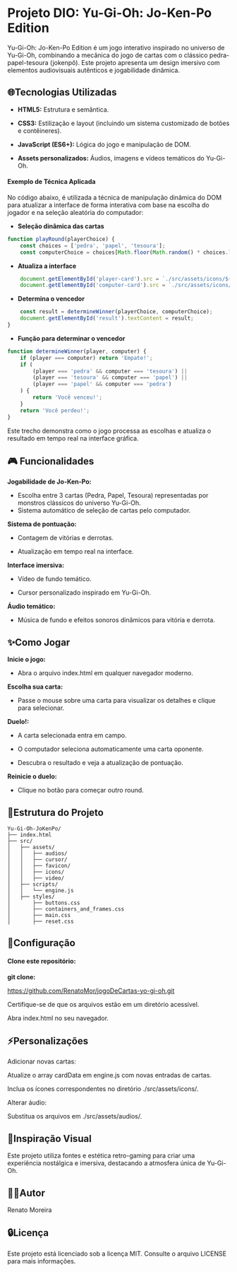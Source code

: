 # Projeto DIO: Yu-Gi-Oh: Jo-Ken-Po Edition

Yu-Gi-Oh: Jo-Ken-Po Edition é um jogo interativo inspirado no universo de Yu-Gi-Oh, combinando a mecânica do jogo de cartas com o clássico pedra-papel-tesoura (jokenpô). Este projeto apresenta um design imersivo com elementos audiovisuais autênticos e jogabilidade dinâmica.

## 🌐Tecnologias Utilizadas

- **HTML5:** Estrutura e semântica.

- **CSS3:** Estilização e layout (incluindo um sistema customizado de botões e contêineres).

- **JavaScript (ES6+):** Lógica do jogo e manipulação de DOM.

- **Assets personalizados:** Áudios, imagens e vídeos temáticos do Yu-Gi-Oh.

#### Exemplo de Técnica Aplicada

No código abaixo, é utilizada a técnica de manipulação dinâmica do DOM para atualizar a interface de forma interativa com base na escolha do jogador e na seleção aleatória do computador:

* **Seleção dinâmica das cartas**

```javascript
function playRound(playerChoice) {
    const choices = ['pedra', 'papel', 'tesoura'];
    const computerChoice = choices[Math.floor(Math.random() * choices.length)]; 
```

* **Atualiza a interface**

```javascript
    document.getElementById('player-card').src = `./src/assets/icons/${playerChoice}.png`;
    document.getElementById('computer-card').src = `./src/assets/icons/${computerChoice}.png`;
```

* **Determina o vencedor**

```javascript
    const result = determineWinner(playerChoice, computerChoice);
    document.getElementById('result').textContent = result;
}
```

* **Função para determinar o vencedor**

```javascript
function determineWinner(player, computer) {
    if (player === computer) return 'Empate!';
    if (
        (player === 'pedra' && computer === 'tesoura') ||
        (player === 'tesoura' && computer === 'papel') ||
        (player === 'papel' && computer === 'pedra')
    ) {
        return 'Você venceu!';
    }
    return 'Você perdeu!';
}
```

Este trecho demonstra como o jogo processa as escolhas e atualiza o resultado em tempo real na interface gráfica.

## 🎮 Funcionalidades

**Jogabilidade de Jo-Ken-Po:**

* Escolha entre 3 cartas (Pedra, Papel, Tesoura) representadas por monstros clássicos do universo Yu-Gi-Oh.
* Sistema automático de seleção de cartas pelo computador.

**Sistema de pontuação:**

* Contagem de vitórias e derrotas.

* Atualização em tempo real na interface.

**Interface imersiva:**

* Vídeo de fundo temático.

* Cursor personalizado inspirado em Yu-Gi-Oh.

**Áudio temático:**

* Música de fundo e efeitos sonoros dinâmicos para vitória e derrota.

## ✨Como Jogar

**Inicie o jogo:** 
- Abra o arquivo index.html em qualquer navegador moderno.

**Escolha sua carta:** 

- Passe o mouse sobre uma carta para visualizar os detalhes e clique para selecionar.

**Duelo!:**

- A carta selecionada entra em campo.

- O computador seleciona automaticamente uma carta oponente.

- Descubra o resultado e veja a atualização de pontuação.

**Reinicie o duelo:**

- Clique no botão para começar outro round.

## 📁Estrutura do Projeto

```
Yu-Gi-Oh-JoKenPo/
├── index.html
├── src/
│   ├── assets/
│   │   ├── audios/
│   │   ├── cursor/
│   │   ├── favicon/
│   │   ├── icons/
│   │   ├── video/
│   ├── scripts/
│   │   └── engine.js
│   ├── styles/
│       ├── buttons.css
│       ├── containers_and_frames.css
│       ├── main.css
│       ├── reset.css
```

## 🔧Configuração

#### Clone este repositório:

**git clone:** 

https://github.com/RenatoMor/jogoDeCartas-yo-gi-oh.git

Certifique-se de que os arquivos estão em um diretório acessível.

Abra index.html no seu navegador.

## ⚡Personalizações

Adicionar novas cartas:

Atualize o array cardData em engine.js com novas entradas de cartas.

Inclua os ícones correspondentes no diretório ./src/assets/icons/.

Alterar áudio:

Substitua os arquivos em ./src/assets/audios/.

## 🎨Inspiração Visual

Este projeto utiliza fontes e estética retro-gaming para criar uma experiência nostálgica e imersiva, destacando a atmosfera única de Yu-Gi-Oh.

## 👨‍💻Autor

Renato Moreira


## 🔒Licença

Este projeto está licenciado sob a licença MIT. Consulte o arquivo LICENSE para mais informações.